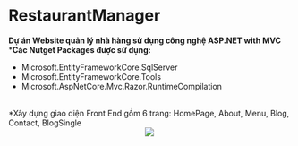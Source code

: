 # RestaurantManager
<b>Dự án Website quản lý nhà hàng sử dụng công nghệ ASP.NET with MVC</b>
<br>
*<b>Các Nutget Packages được sử dụng:</b><br>
<ul>
        <li>Microsoft.EntityFrameworkCore.SqlServer</li>
        <li>Microsoft.EntityFrameworkCore.Tools</li>
        <li>Microsoft.AspNetCore.Mvc.Razor.RuntimeCompilation</li>
    </ul>
<br>
*Xây dựng giao diện Front End gồm 6 trang: HomePage, About, Menu, Blog, Contact, BlogSingle
<br>
<div align="center"> 
    <img src="https://user-images.githubusercontent.com/70925960/98514281-c8daf480-229b-11eb-9bf8-59f42ecc06d9.png"</img> 
</div> 
<br>


